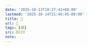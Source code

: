 ```yaml
---
date: '2025-10-13T10:27:42+08:00'
lastmod: '2025-10-14T21:46:45-08:00'
title: 􄚯
url: 􄚯
tags: [㷹]
src: DCCV
note:
---
```

